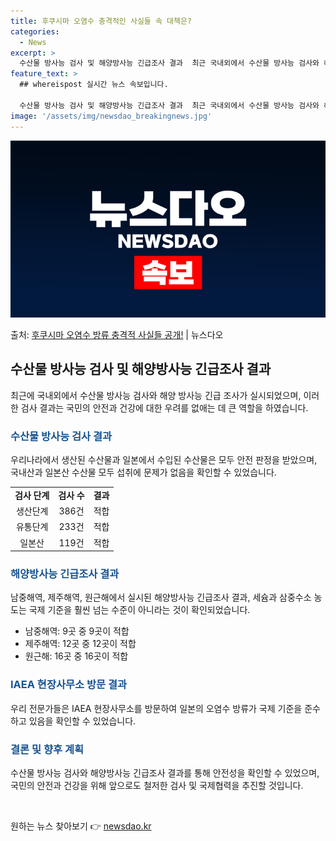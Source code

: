 ```yaml
---
title: 후쿠시마 오염수 충격적인 사실들 속 대책은?
categories:
  - News
excerpt: >
  수산물 방사능 검사 및 해양방사능 긴급조사 결과  최근 국내외에서 수산물 방사능 검사와 해양 방사능 긴급 조…
feature_text: >
  ## whereispost 실시간 뉴스 속보입니다.

  수산물 방사능 검사 및 해양방사능 긴급조사 결과  최근 국내외에서 수산물 방사능 검사와 해양 방사능 긴급 조…
image: '/assets/img/newsdao_breakingnews.jpg'
---
```


![뉴스다오 속보](/assets/img/newsdao_breakingnews.jpg)

<p>출처: <a href="https://newsdao.kr/4330" rel="dofollow">후쿠시마 오염수 방류 충격적 사실들 공개!</a> | 뉴스다오</p>

<h2 data-ke-size="size26">수산물 방사능 검사 및 해양방사능 긴급조사 결과</h2>
<p data-ke-size="size16">최근에 국내외에서 수산물 방사능 검사와 해양 방사능 긴급 조사가 실시되었으며, 이러한 검사 결과는 국민의 안전과 건강에 대한 우려를 없애는 데 큰 역할을 하였습니다. </p>

<h3><b><span style="color: #1a5490;">수산물 방사능 검사 결과</span></b></h3>
<p data-ke-size="size16">우리나라에서 생산된 수산물과 일본에서 수입된 수산물은 모두 안전 판정을 받았으며, 국내산과 일본산 수산물 모두 섭취에 문제가 없음을 확인할 수 있었습니다.</p>
<table>
    <tr>
        <td style="text-align: center; height: 17px;"><b>검사 단계</b></td>
        <td style="text-align: center; height: 17px;"><b>검사 수</b></td>
        <td style="text-align: center; height: 17px;"><b>결과</b></td>
    </tr>
    <tr>
        <td style="text-align: center; height: 17px;">생산단계</td>
        <td style="text-align: center; height: 17px;">386건</td>
        <td style="text-align: center; height: 17px;">적합</td>
    </tr>
    <tr>
        <td style="text-align: center; height: 17px;">유통단계</td>
        <td style="text-align: center; height: 17px;">233건</td>
        <td style="text-align: center; height: 17px;">적합</td>
    </tr>
    <tr>
        <td style="text-align: center; height: 17px;">일본산</td>
        <td style="text-align: center; height: 17px;">119건</td>
        <td style="text-align: center; height: 17px;">적합</td>
    </tr>
</table>

<h3><b><span style="color: #1a5490;">해양방사능 긴급조사 결과</span></b></h3>
<p data-ke-size="size16">남중해역, 제주해역, 원근해에서 실시된 해양방사능 긴급조사 결과, 세슘과 삼중수소 농도는 국제 기준을 훨씬 넘는 수준이 아니라는 것이 확인되었습니다.</p>
<ul>
    <li>남중해역: 9곳 중 9곳이 적합</li>
    <li>제주해역: 12곳 중 12곳이 적합</li>
    <li>원근해: 16곳 중 16곳이 적합</li>
</ul>

<h3><b><span style="color: #1a5490;">IAEA 현장사무소 방문 결과</span></b></h3>
<p data-ke-size="size16">우리 전문가들은 IAEA 현장사무소를 방문하여 일본의 오염수 방류가 국제 기준을 준수하고 있음을 확인할 수 있었습니다.</p>

<h3><b><span style="color: #1a5490;">결론 및 향후 계획</span></b></h3>
<p data-ke-size="size16">수산물 방사능 검사와 해양방사능 긴급조사 결과를 통해 안전성을 확인할 수 있었으며, 국민의 안전과 건강을 위해 앞으로도 철저한 검사 및 국제협력을 추진할 것입니다.</p>
<p data-ke-size="size16">&nbsp;</p> 

원하는 뉴스 찾아보기 👉 <a href="https://newsdao.kr" rel="dofollow">newsdao.kr</a>



